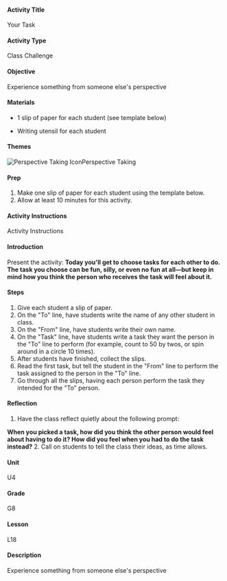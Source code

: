 #### Activity Title
Your Task
#### Activity Type
Class Challenge
#### Objective
Experience something from someone else's perspective
#### Materials
-  1 slip of paper for each student (see template below)

-  Writing utensil for each student
#### Themes
![Perspective Taking Icon](http://v5cmservice.secondstep.org/MS3TP_IMAGES/SKILLS/SKILLS_SMALL_IMAGES/perspective-taking-sm.png)Perspective Taking
 

#### Prep
1. Make one slip of paper for each student using the template below.
2. Allow at least 10 minutes for this activity.

#### Activity Instructions
Activity Instructions
#### Introduction
Present the activity: **Today you'll get to choose tasks for each other to do. The task you choose can be fun, silly, or even no fun at all—but keep in mind how you think the person who receives the task will feel about it.**
#### Steps
1. Give each student a slip of paper.
2. On the "To" line, have students write the name of any other student in class.
3. On the "From" line, have students write their own name.
4. On the "Task" line, have students write a task they want the person in the "To" line to perform (for example, count to 50 by twos, or spin around in a circle 10 times).
5. After students have finished, collect the slips.
6. Read the first task, but tell the student in the "From" line to perform the task assigned to the person in the "To" line.
7. Go through all the slips, having each person perform the task they intended for the "To" person.

#### Reflection
1. Have the class reflect quietly about the following prompt:

**When you picked a task, how did you think the other person would feel about having to do it? How did you feel when you had to do the task instead?**
2. Call on students to tell the class their ideas, as time allows.

#### Unit
U4
#### Grade
G8
#### Lesson
L18
#### Description
Experience something from someone else's perspective
